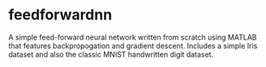 # feedforwardnn
A simple feed-forward neural network written from scratch using MATLAB that features backpropogation and gradient descent.  Includes a simple Iris dataset and also the classic MNIST handwritten digit dataset. 
